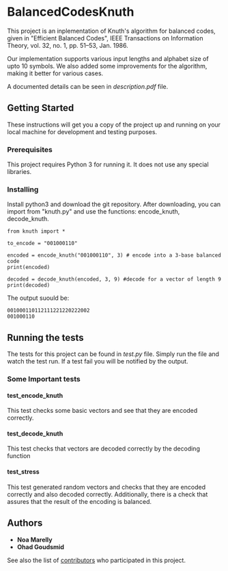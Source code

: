 # BalancedCodesKnuth

This project is an inplementation of Knuth's algorithm for balanced codes, given in "Efficient Balanced Codes", IEEE Transactions on Information Theory, vol. 32,
no. 1, pp. 51–53, Jan. 1986. 

Our implementation supports various input lengths and alphabet size of upto 10 symbols.
We also added some improvements for the algorithm, making it better for various cases.

A documented details can be seen in *description.pdf* file.
## Getting Started

These instructions will get you a copy of the project up and running on your local machine for development and testing purposes.

### Prerequisites

This project requires Python 3 for running it. It does not use any special libraries.

### Installing

Install python3 and download the git repository. 
After downloading, you can import from "knuth.py" and use the functions: encode_knuth, decode_knuth.

```
from knuth import *

to_encode = "001000110"

encoded = encode_knuth("001000110", 3) # encode into a 3-base balanced code
print(encoded)

decoded = decode_knuth(encoded, 3, 9) #decode for a vector of length 9
print(decoded)
```

The output suould be:
```
001000110112111221220222002
001000110
```

## Running the tests

The tests for this project can be found in *test.py* file.
Simply run the file and watch the test run. If a test fail you will be notified by the output.
### Some Important tests

#### test_encode_knuth
This test checks some basic vectors and see that they are encoded correctly.

#### test_decode_knuth
This test checks that vectors are decoded correctly by the decoding function

#### test_stress
This test generated random vectors and checks that they are encoded correctly and also decoded correctly. Additionally, there is a check that assures that the result of the encoding is balanced.

## Authors

* **Noa Marelly**
* **Ohad Goudsmid**

See also the list of [contributors](https://github.com/your/project/contributors) who participated in this project.
